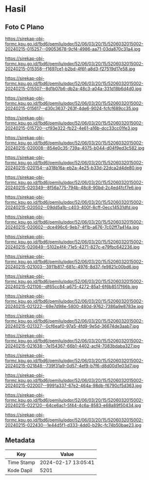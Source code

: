 # Hasil

## Foto C Plano

https://sirekap-obj-formc.kpu.go.id/fbd6/pemilu/pdpr/52/06/03/20/15/5206032015002-20240215-015257--09053678-9cf4-4986-aa71-03da870c31a4.jpg

https://sirekap-obj-formc.kpu.go.id/fbd6/pemilu/pdpr/52/06/03/20/15/5206032015002-20240215-015358--f1697ce1-b2bd-4f6f-a8d3-f27519d17e58.jpg

https://sirekap-obj-formc.kpu.go.id/fbd6/pemilu/pdpr/52/06/03/20/15/5206032015002-20240215-015507--8d1b07b6-db2a-48c3-a04a-331d18b6d4d0.jpg

https://sirekap-obj-formc.kpu.go.id/fbd6/pemilu/pdpr/52/06/03/20/15/5206032015002-20240215-015617--d30c3637-263f-4de6-9024-fcfcf689cc35.jpg

https://sirekap-obj-formc.kpu.go.id/fbd6/pemilu/pdpr/52/06/03/20/15/5206032015002-20240215-015720--cf93e322-fb22-4e61-a16b-dcc33cc01fe3.jpg

https://sirekap-obj-formc.kpu.go.id/fbd6/pemilu/pdpr/52/06/03/20/15/5206032015002-20240215-020008--854e0c35-739a-4075-b044-d04f9ed3c582.jpg

https://sirekap-obj-formc.kpu.go.id/fbd6/pemilu/pdpr/52/06/03/20/15/5206032015002-20240215-020154--a318b16a-eb2a-4e25-b33d-22dca2d4de80.jpg

https://sirekap-obj-formc.kpu.go.id/fbd6/pemilu/pdpr/52/06/03/20/15/5206032015002-20240215-020349--8f56a775-794b-48c8-90bd-2c4ed4fcf7e6.jpg

https://sirekap-obj-formc.kpu.go.id/fbd6/pemilu/pdpr/52/06/03/20/15/5206032015002-20240215-020502--09dd5a1b-c403-400f-8cff-0ecc14531dfd.jpg

https://sirekap-obj-formc.kpu.go.id/fbd6/pemilu/pdpr/52/06/03/20/15/5206032015002-20240215-020602--dce496c6-9eb7-4f1b-a676-7c02ff7a414a.jpg

https://sirekap-obj-formc.kpu.go.id/fbd6/pemilu/pdpr/52/06/03/20/15/5206032015002-20240215-020849--5102e4f4-71e5-4271-827c-e79fbc642236.jpg

https://sirekap-obj-formc.kpu.go.id/fbd6/pemilu/pdpr/52/06/03/20/15/5206032015002-20240215-021003--3911b817-681c-4976-8d37-fe9821c00bd6.jpg

https://sirekap-obj-formc.kpu.go.id/fbd6/pemilu/pdpr/52/06/03/20/15/5206032015002-20240215-021106--df65cc84-a675-4272-85a1-6f6b8517f66b.jpg

https://sirekap-obj-formc.kpu.go.id/fbd6/pemilu/pdpr/52/06/03/20/15/5206032015002-20240215-021222--69e7d98e-5800-480d-9762-7386a9e8783e.jpg

https://sirekap-obj-formc.kpu.go.id/fbd6/pemilu/pdpr/52/06/03/20/15/5206032015002-20240215-021327--0cf6eaf0-97a5-4fd9-9e5d-36674de3aab7.jpg

https://sirekap-obj-formc.kpu.go.id/fbd6/pemilu/pdpr/52/06/03/20/15/5206032015002-20240215-021638--7e154367-66b1-4402-acf4-7083bdaba327.jpg

https://sirekap-obj-formc.kpu.go.id/fbd6/pemilu/pdpr/52/06/03/20/15/5206032015002-20240215-021848--739f31a9-0d57-4ef9-b7f6-d8d00d1e03d7.jpg

https://sirekap-obj-formc.kpu.go.id/fbd6/pemilu/pdpr/52/06/03/20/15/5206032015002-20240215-022007--9991a337-67e2-464a-98db-f6790cf5d363.jpg

https://sirekap-obj-formc.kpu.go.id/fbd6/pemilu/pdpr/52/06/03/20/15/5206032015002-20240215-022120--64ce6ac1-5f44-4c6a-8583-e68a89f50434.jpg

https://sirekap-obj-formc.kpu.go.id/fbd6/pemilu/pdpr/52/06/03/20/15/5206032015002-20240215-022430--1e44d5f1-d333-4dd0-b29c-fc74b50bae23.jpg


## Metadata

| Key        | Value               |
| ---------- | ------------------- |
| Time Stamp | 2024-02-17 13:05:41 |
| Kode Dapil | 5201                |



